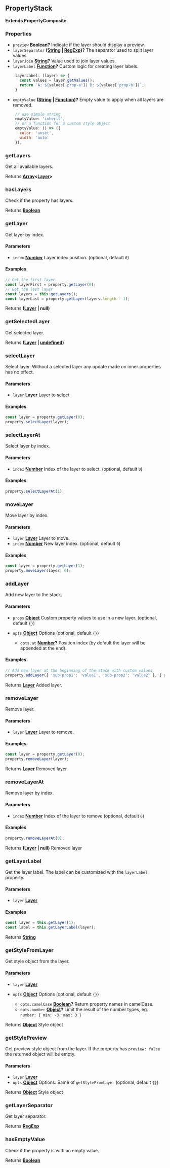 <!-- Generated by documentation.js. Update this documentation by updating the source code. -->

## PropertyStack

**Extends PropertyComposite**

[Layer]: layer.html

### Properties

*   `preview` **[Boolean][1]?** Indicate if the layer should display a preview.
*   `layerSeparator` **([String][2] | [RegExp][3])?** The separator used to split layer values.
*   `layerJoin` **[String][2]?** Value used to join layer values.
*   `layerLabel` **[Function][4]?** Custom logic for creating layer labels.
    ```js
     layerLabel: (layer) => {
       const values = layer.getValues();
       return `A: ${values['prop-a']} B: ${values['prop-b']}`;
     }
    ```
*   `emptyValue` **([String][2] | [Function][4])?** Empty value to apply when all layers are removed.
    ```js
     // use simple string
     emptyValue: 'inherit',
     // or a function for a custom style object
     emptyValue: () => ({
       color: 'unset',
       width: 'auto'
     }),
    ```

### getLayers

Get all available layers.

Returns **[Array][5]<[Layer]>**&#x20;

### hasLayers

Check if the property has layers.

Returns **[Boolean][1]**&#x20;

### getLayer

Get layer by index.

#### Parameters

*   `index` **[Number][6]** Layer index position. (optional, default `0`)

#### Examples

```javascript
// Get the first layer
const layerFirst = property.getLayer(0);
// Get the last layer
const layers = this.getLayers();
const layerLast = property.getLayer(layers.length - 1);
```

Returns **([Layer] | null)**&#x20;

### getSelectedLayer

Get selected layer.

Returns **([Layer] | [undefined][7])**&#x20;

### selectLayer

Select layer.
Without a selected layer any update made on inner properties has no effect.

#### Parameters

*   `layer` **[Layer]** Layer to select

#### Examples

```javascript
const layer = property.getLayer(0);
property.selectLayer(layer);
```

### selectLayerAt

Select layer by index.

#### Parameters

*   `index` **[Number][6]** Index of the layer to select. (optional, default `0`)

#### Examples

```javascript
property.selectLayerAt(1);
```

### moveLayer

Move layer by index.

#### Parameters

*   `layer` **[Layer]** Layer to move.
*   `index` **[Number][6]** New layer index. (optional, default `0`)

#### Examples

```javascript
const layer = property.getLayer(1);
property.moveLayer(layer, 0);
```

### addLayer

Add new layer to the stack.

#### Parameters

*   `props` **[Object][8]** Custom property values to use in a new layer. (optional, default `{}`)
*   `opts` **[Object][8]** Options (optional, default `{}`)

    *   `opts.at` **[Number][6]?** Position index (by default the layer will be appended at the end).

#### Examples

```javascript
// Add new layer at the beginning of the stack with custom values
property.addLayer({ 'sub-prop1': 'value1', 'sub-prop2': 'value2' }, { at: 0 });
```

Returns **[Layer]** Added layer.

### removeLayer

Remove layer.

#### Parameters

*   `layer` **[Layer]** Layer to remove.

#### Examples

```javascript
const layer = property.getLayer(0);
property.removeLayer(layer);
```

Returns **[Layer]** Removed layer

### removeLayerAt

Remove layer by index.

#### Parameters

*   `index` **[Number][6]** Index of the layer to remove (optional, default `0`)

#### Examples

```javascript
property.removeLayerAt(0);
```

Returns **([Layer] | null)** Removed layer

### getLayerLabel

Get the layer label. The label can be customized with the `layerLabel` property.

#### Parameters

*   `layer` **[Layer]**&#x20;

#### Examples

```javascript
const layer = this.getLayer(1);
const label = this.getLayerLabel(layer);
```

Returns **[String][2]**&#x20;

### getStyleFromLayer

Get style object from the layer.

#### Parameters

*   `layer` **[Layer]**&#x20;
*   `opts` **[Object][8]** Options (optional, default `{}`)

    *   `opts.camelCase` **[Boolean][1]?** Return property names in camelCase.
    *   `opts.number` **[Object][8]?** Limit the result of the number types, eg. `number: { min: -3, max: 3 }`

Returns **[Object][8]** Style object

### getStylePreview

Get preview style object from the layer.
If the property has `preview: false` the returned object will be empty.

#### Parameters

*   `layer` **[Layer]**&#x20;
*   `opts` **[Object][8]** Options. Same of `getStyleFromLayer` (optional, default `{}`)

Returns **[Object][8]** Style object

### getLayerSeparator

Get layer separator.

Returns **[RegExp][3]**&#x20;

### hasEmptyValue

Check if the property is with an empty value.

Returns **[Boolean][1]**&#x20;

[1]: https://developer.mozilla.org/docs/Web/JavaScript/Reference/Global_Objects/Boolean

[2]: https://developer.mozilla.org/docs/Web/JavaScript/Reference/Global_Objects/String

[3]: https://developer.mozilla.org/docs/Web/JavaScript/Reference/Global_Objects/RegExp

[4]: https://developer.mozilla.org/docs/Web/JavaScript/Reference/Statements/function

[5]: https://developer.mozilla.org/docs/Web/JavaScript/Reference/Global_Objects/Array

[6]: https://developer.mozilla.org/docs/Web/JavaScript/Reference/Global_Objects/Number

[7]: https://developer.mozilla.org/docs/Web/JavaScript/Reference/Global_Objects/undefined

[8]: https://developer.mozilla.org/docs/Web/JavaScript/Reference/Global_Objects/Object
